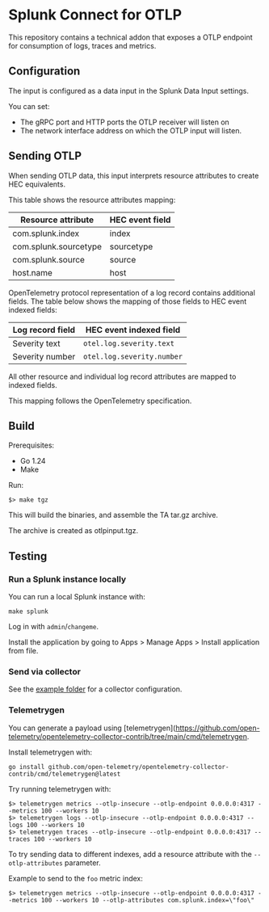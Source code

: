 # Splunk Connect for OTLP

This repository contains a technical addon that exposes a OTLP endpoint for consumption of logs, traces and metrics.

## Configuration

The input is configured as a data input in the Splunk Data Input settings.

You can set:
* The gRPC port and HTTP ports the OTLP receiver will listen on
* The network interface address on which the OTLP input will listen.

## Sending OTLP

When sending OTLP data, this input interprets resource attributes to create HEC equivalents.

This table shows the resource attributes mapping:

| Resource attribute    | HEC event field |
|-----------------------|-----------------|
| com.splunk.index      | index           |
| com.splunk.sourcetype | sourcetype      |
| com.splunk.source     | source          |
| host.name             | host            |

OpenTelemetry protocol representation of a log record contains additional fields. The table below shows the mapping of those fields to HEC event indexed fields:

| Log record field | HEC event indexed field    |
|------------------|----------------------------|
| Severity text    | `otel.log.severity.text`   |
| Severity number  | `otel.log.severity.number` |
 
All other resource and individual log record attributes are mapped to indexed fields.

This mapping follows the OpenTelemetry specification.

## Build

Prerequisites:
* Go 1.24
* Make

Run:
```shell
$> make tgz
```

This will build the binaries, and assemble the TA tar.gz archive.

The archive is created as otlpinput.tgz.

## Testing

### Run a Splunk instance locally

You can run a local Splunk instance with:
```shell
make splunk
```

Log in with `admin`/`changeme`.

Install the application by going to Apps > Manage Apps > Install application from file.

### Send via collector

See the [example folder](./example) for a collector configuration.

### Telemetrygen

You can generate a payload using [telemetrygen](https://github.com/open-telemetry/opentelemetry-collector-contrib/tree/main/cmd/telemetrygen.

Install telemetrygen with:
```shell
go install github.com/open-telemetry/opentelemetry-collector-contrib/cmd/telemetrygen@latest
```

Try running telemetrygen with:

```shell
$> telemetrygen metrics --otlp-insecure --otlp-endpoint 0.0.0.0:4317 --metrics 100 --workers 10
$> telemetrygen logs --otlp-insecure --otlp-endpoint 0.0.0.0:4317 --logs 100 --workers 10
$> telemetrygen traces --otlp-insecure --otlp-endpoint 0.0.0.0:4317 --traces 100 --workers 10
```

To try sending data to different indexes, add a resource attribute with the `--otlp-attributes` parameter.

Example to send to the `foo` metric index:
```shell
$> telemetrygen metrics --otlp-insecure --otlp-endpoint 0.0.0.0:4317 --metrics 100 --workers 10 --otlp-attributes com.splunk.index=\"foo\"
```
